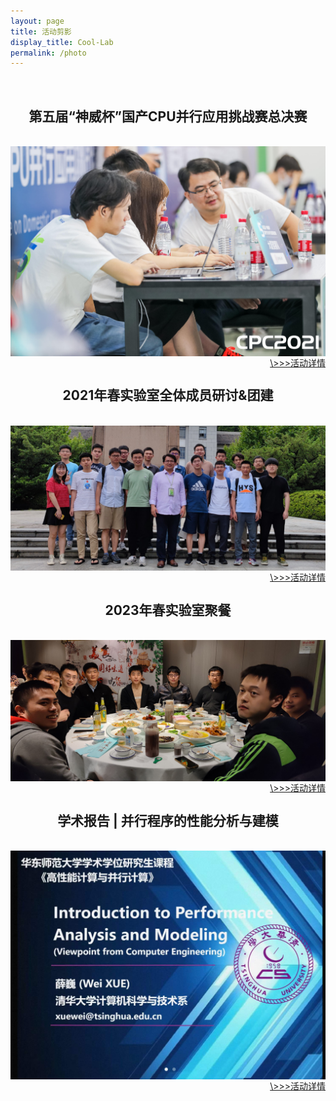 ```yaml
---
layout: page
title: 活动剪影
display_title: Cool-Lab
permalink: /photo
---
```

<br/>

<center><h2>第五届“神威杯”国产CPU并行应用挑战赛总决赛</h2></center>
<br/>
<img src="imgs/cpc2021/bisaixianchang.jpg" align="center" />
<a href="photos/20211001.html"  style='float:right; text-align: right;'>\>>>活动详情</a>


<br/>
<br/>
<center><h2>2021年春实验室全体成员研讨&团建</h2></center>
<br/>
<img src="imgs/heyin.jpg" align="center" />
<a href="photos/20210620.html"  style='float:right; text-align: right;'>\>>>活动详情</a>

<br/>
<br/>
<center><h2>2023年春实验室聚餐</h2></center>
<br/>
<img src="imgs/20230326img1.jpg" align="center" />
<a href="photos/20230326.html"  style='float:right; text-align: right;'>\>>>活动详情</a>


<br/>
<br/>
<center><h2>学术报告 | 并行程序的性能分析与建模</h2></center>
<br/>
<img src="imgs/20230518/20230518img2.jpg" align="center" />
<a href="photos/20230518.html"  style='float:right; text-align: right;'>\>>>活动详情</a>

<br/>
<br/>
<br/>

